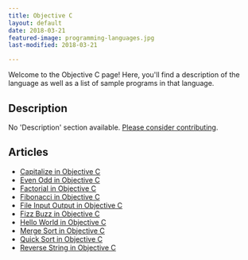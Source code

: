```yaml
---
title: Objective C
layout: default
date: 2018-03-21
featured-image: programming-languages.jpg
last-modified: 2018-03-21

---
```


Welcome to the Objective C page! Here, you'll find a description of the language as well as a list of sample programs in that language.

## Description

No 'Description' section available. [Please consider contributing](https://github.com/TheRenegadeCoder/sample-programs-website).

## Articles

- [Capitalize in Objective C](https://rzuckerm.github.io/sample-programs-website-copy/projects/capitalize/objective-c)
- [Even Odd in Objective C](https://rzuckerm.github.io/sample-programs-website-copy/projects/even-odd/objective-c)
- [Factorial in Objective C](https://rzuckerm.github.io/sample-programs-website-copy/projects/factorial/objective-c)
- [Fibonacci in Objective C](https://rzuckerm.github.io/sample-programs-website-copy/projects/fibonacci/objective-c)
- [File Input Output in Objective C](https://rzuckerm.github.io/sample-programs-website-copy/projects/file-input-output/objective-c)
- [Fizz Buzz in Objective C](https://rzuckerm.github.io/sample-programs-website-copy/projects/fizz-buzz/objective-c)
- [Hello World in Objective C](https://rzuckerm.github.io/sample-programs-website-copy/projects/hello-world/objective-c)
- [Merge Sort in Objective C](https://rzuckerm.github.io/sample-programs-website-copy/projects/merge-sort/objective-c)
- [Quick Sort in Objective C](https://rzuckerm.github.io/sample-programs-website-copy/projects/quick-sort/objective-c)
- [Reverse String in Objective C](https://rzuckerm.github.io/sample-programs-website-copy/projects/reverse-string/objective-c)